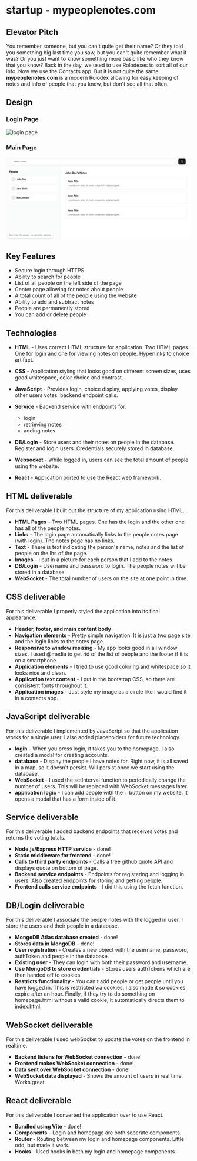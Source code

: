 # startup - mypeoplenotes.com

## Elevator Pitch
You remember someone, but you can't quite get their name? Or they told you something big last time you saw, but you can't quite remember what it was? Or you just want to know something more basic like who they know that you know? Back in the day, we used to use Rolodexes to sort all of our info. Now we use the Contacts app. But it is not quite the same. **mypeoplenotes.com** is a modern Rolodex allowing for easy keeping of notes and info of people that you know, but don't see all that often.

## Design

### Login Page
![login page](/public/assetsLogin%20Page.png)

### Main Page
![main and only page](/public/assets//Basic%20Website%20Outline.png)

## Key Features
* Secure login through HTTPS
* Ability to search for people
* List of all people on the left side of the page
* Center page allowing for notes about people
* A total count of all of the people using the website
* Ability to add and subtract notes
* People are permanently stored
* You can add or delete people

## Technologies
* **HTML** - Uses correct HTML structure for application. Two HTML pages. One for login and one for viewing notes on people. Hyperlinks to choice artifact.

* **CSS** - Application styling that looks good on different screen sizes, uses good whitespace, color choice and contrast.

* **JavaScript** - Provides login, choice display, applying votes, display other users votes, backend endpoint calls.

* **Service** - Backend service with endpoints for:
    - login
    - retrieving notes
    - adding notes

* **DB/Login** - Store users and their notes on people in the database. Register and login users. Credentials securely stored in database.

* **Websocket** - While logged in, users can see the total amount of people using the website.

* **React** - Application ported to use the React web framework.

## HTML deliverable

For this deliverable I built out the structure of my application using HTML.

- **HTML Pages** - Two HTML pages. One has the login and the other one has all of the people notes.
- **Links** - The login page automatically links to the people notes page (with login). The notes page has no links.
- **Text** - There is text indicating the person's name, notes and the list of people on the lhs of the page.
- **Images** - I put in a picture for each person that I add to the notes.
- **DB/Login** - Username and password to login. The people notes will be stored in a database.
- **WebSocket** - The total number of users on the site at one point in time.

## CSS deliverable

For this deliverable I properly styled the application into its final appearance.

- **Header, footer, and main content body**
- **Navigation elements** - Pretty simple navigation. It is just a two page site and the login links to the notes page.
- **Responsive to window resizing** - My app looks good in all window sizes. I used @media to get rid of the list of people and the footer if it is on a smartphone.
- **Application elements** - I tried to use good coloring and whitespace so it looks nice and clean.
- **Application text content** - I put in the bootstrap CSS, so there are consistent fonts throughout it.
- **Application images** - Just style my image as a circle like I would find it in a contacts app.

## JavaScript deliverable

For this deliverable I implemented by JavaScript so that the application works for a single user. I also added placeholders for future technology.

- **login** - When you press login, it takes you to the homepage. I also created a modal for creating accounts.
- **database** - Display the people I have notes for. Right now, it is all saved in a map, so it doesn't persist. Will persist once we start using the database.
- **WebSocket** - I used the setInterval function to periodically change the number of users. This will be replaced with WebSocket messages later.
- **application logic** - I can add people with the + button on my website. It opens a modal that has a form inside of it.

## Service deliverable

For this deliverable I added backend endpoints that receives votes and returns the voting totals.

- **Node.js/Express HTTP service** - done!
- **Static middleware for frontend** - done!
- **Calls to third party endpoints** - Calls a free github quote API and displays quote on bottom of page.
- **Backend service endpoints** - Endpoints for registering and logging in users. Also created endpoints for storing and getting people.
- **Frontend calls service endpoints** - I did this using the fetch function.

## DB/Login deliverable

For this deliverable I associate the people notes with the logged in user. I store the users and their people in a database.

- **MongoDB Atlas database created** - done!
- **Stores data in MongoDB** - done!
- **User registration** - Creates a new object with the username, password, authToken and people in the database.
- **Existing user** - They can login with both their password and username.
- **Use MongoDB to store credentials** - Stores users authTokens which are then handed off to cookies.
- **Restricts functionality** - You can't add people or get people until you have logged in. This is restricted via cookies. I also made it so cookies expire after an hour. Finally, if they try to do something on homepage.html without a valid cookie, it automatically directs them to index.html.

## WebSocket deliverable

For this deliverable I used webSocket to update the votes on the frontend in realtime.

- **Backend listens for WebSocket connection** - done!
- **Frontend makes WebSocket connection** - done!
- **Data sent over WebSocket connection** - done!
- **WebSocket data displayed** - Shows the amount of users in real time. Works great.

## React deliverable

For this deliverable I converted the application over to use React.

- **Bundled using Vite** - done!
- **Components** - Login and homepage are both seperate components.
- **Router** - Routing between my login and homepage components. Little odd, but made it work.
- **Hooks** - Used hooks in both my login and homepage components.